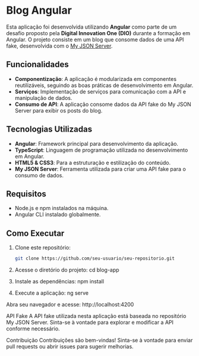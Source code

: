 # Blog Angular

Esta aplicação foi desenvolvida utilizando **Angular** como parte de um desafio proposto pela **Digital Innovation One (DIO)** durante a formação em Angular. O projeto consiste em um blog que consome dados de uma API fake, desenvolvida com o [My JSON Server](https://github.com/francilioalencar/myJsonServer).

## Funcionalidades

- **Componentização**: A aplicação é modularizada em componentes reutilizáveis, seguindo as boas práticas de desenvolvimento em Angular.
- **Serviços**: Implementação de serviços para comunicação com a API e manipulação de dados.
- **Consumo de API**: A aplicação consome dados da API fake do My JSON Server para exibir os posts do blog.

## Tecnologias Utilizadas

- **Angular**: Framework principal para desenvolvimento da aplicação.
- **TypeScript**: Linguagem de programação utilizada no desenvolvimento em Angular.
- **HTML5 & CSS3**: Para a estruturação e estilização do conteúdo.
- **My JSON Server**: Ferramenta utilizada para criar uma API fake para o consumo de dados.

## Requisitos

- Node.js e npm instalados na máquina.
- Angular CLI instalado globalmente.

## Como Executar

1. Clone este repositório:

   ```bash
   git clone https://github.com/seu-usuario/seu-repositorio.git

2. Acesse o diretório do projeto:
   cd blog-app
   
4. Instale as dependências:
   npm install
   
6. Execute a aplicação:
   ng serve
   
Abra seu navegador e acesse:
   http://localhost:4200

API Fake
A API fake utilizada nesta aplicação está baseada no repositório My JSON Server. Sinta-se à vontade para explorar e modificar a API conforme necessário.

Contribuição
Contribuições são bem-vindas! Sinta-se à vontade para enviar pull requests ou abrir issues para sugerir melhorias.
